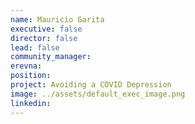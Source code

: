 ```yaml
---
name: Mauricio Garita
executive: false
director: false
lead: false
community_manager:
erevna:   
position:  
project: Avoiding a COVID Depression
image: ../assets/default_exec_image.png
linkedin: 
---
```

